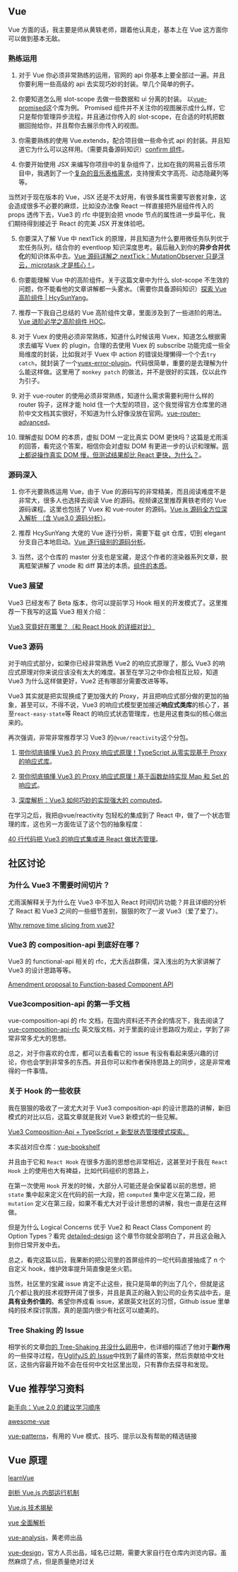 ## Vue

Vue 方面的话，我主要是师从黄轶老师，跟着他认真走，基本上在 Vue 这方面你可以做到基本无敌。

### 熟练运用

1. 对于 Vue 你必须非常熟练的运用，官网的 api 你基本上要全部过一遍。并且你要利用一些高级的 api 去实现巧妙的封装。举几个简单的例子。

2. 你要知道怎么用 slot-scope 去做一些数据和 ui 分离的封装。 以[vue-promised](https://github.com/posva/vue-promised)这个库为例。 Promised 组件并不关注你的视图展示成什么样，它只是帮你管理异步流程，并且通过你传入的 slot-scope，在合适的时机把数据回抛给你，并且帮你去展示你传入的视图。

3. 你需要熟练的使用 Vue.extends，配合项目做一些命令式 api 的封装。并且知道它为什么可以这样用。（需要具备源码知识）[confirm 组件](https://github.com/sl1673495/vue-netease-music/blob/master/src/base/confirm.vue)。

4. 你要开始使用 JSX 来编写你项目中的复杂组件了，比如在我的网易云音乐项目中，我遇到了一个[复杂的音乐表格需求](https://juejin.im/post/5d40fa605188255d2e32c929)，支持搜索文字高亮、动态隐藏列等等。

当然对于现在版本的 Vue，JSX 还是不太好用，有很多属性需要写嵌套对象，这会造成很多不必要的麻烦，比如没办法像 React 一样直接把外层组件传入的 props 透传下去，Vue3 的 rfc 中提到会把 vnode 节点的属性进一步扁平化，我们期待得到接近于 React 的完美 JSX 开发体验吧。

5. 你要深入了解 Vue 中 nextTick 的原理，并且知道为什么要用微任务队列优于宏任务队列，结合你的 eventloop 知识深度思考。最后融入到你的**异步合并优化**的知识体系中去。[Vue 源码详解之 nextTick：MutationObserver 只是浮云，microtask 才是核心！](https://segmentfault.com/a/1190000008589736)。

6. 你要能理解 Vue 中的高阶组件。关于这篇文章中为什么 slot-scope 不生效的问题，你不能看他的文章讲解都一头雾水。（需要你具备源码知识）[探索 Vue 高阶组件 | HcySunYang](https://segmentfault.com/p/1210000012743259/read)。

7. 推荐一下我自己总结的 Vue 高阶组件文章，里面涉及到了一些进阶的用法。[Vue 进阶必学之高阶组件 HOC](https://juejin.im/post/5e8b5fa6f265da47ff7cc139)。

8. 对于 Vuex 的使用必须非常熟练，知道什么时候该用 Vuex，知道怎么根据需求去编写 Vuex 的 plugin，合理的去使用 Vuex 的 subscribe 功能完成一些全局维度的封装，比如我对于 Vuex 中 action 的错误处理懒得一个个去`try catch`，就封装了一个[vuex-error-plugin](https://github.com/sl1673495/vuex-error-plugin/blob/master/plugin.js)。代码很简单，重要的是去理解为什么能这样做。这里用了 `monkey patch` 的做法，并不是很好的实践，仅以此作为引子。

9. 对于 vue-router 的使用必须非常熟练，知道什么需求需要利用什么样的 router 钩子，这样才能 hold 住一个大型的项目，这个我觉得官方仓库里的进阶中文文档其实很好，不知道为什么好像没放在官网。[vue-router-advanced](https://github.com/vuejs/vue-router/tree/dev/docs/zh/guide/advanced)。

10. 理解虚拟 DOM 的本质，虚拟 DOM 一定比真实 DOM 更快吗？这篇是尤雨溪的回答，看完这个答案，相信你会对虚拟 DOM 有更进一步的认识和理解。[网上都说操作真实 DOM 慢，但测试结果却比 React 更快，为什么？](https://www.zhihu.com/question/31809713/answer/53544875)。

### 源码深入

1. 你不光要熟练运用 Vue，由于 Vue 的源码写的非常精美，而且阅读难度不是非常大，很多人也选择去阅读 Vue 的源码。视频课这里推荐黄轶老师的 Vue 源码课程。这里也包括了 Vuex 和 vue-router 的源码。[Vue.js 源码全方位深入解析 （含 Vue3.0 源码分析）](https://coding.imooc.com/class/228.html)。

2. 推荐 HcySunYang 大佬的 Vue 逐行分析，需要下载 git 仓库，切到 elegant 分支自己本地启动。[Vue 逐行级别的源码分析](https://github.com/HcySunYang/vue-design)。

3. 当然，这个仓库的 master 分支也是宝藏，是这个作者的渲染器系列文章，脱离框架讲解了 vnode 和 diff 算法的本质。[组件的本质](http://hcysun.me/vue-design/zh/essence-of-comp.html#%E7%BB%84%E4%BB%B6%E7%9A%84%E4%BA%A7%E5%87%BA%E6%98%AF%E4%BB%80%E4%B9%88)。

### Vue3 展望

Vue3 已经发布了 Beta 版本，你可以提前学习 Hook 相关的开发模式了。这里推荐一下我写的这篇 Vue3 相关介绍：

[Vue3 究竟好在哪里？（和 React Hook 的详细对比）](https://juejin.im/post/5e9ce011f265da47b8450c11)

### Vue3 源码

对于响应式部分，如果你已经非常熟悉 Vue2 的响应式原理了，那么 Vue3 的响应式原理对你来说应该没有太大的难度。甚至在学习之中你会相互比较，知道 Vue3 为什么这样做更好，Vue2 还有哪部分需要改进等等。

Vue3 其实就是把实现换成了更加强大的 Proxy，并且把响应式部分做的更加的抽象，甚至可以，不得不说，Vue3 的响应式模型更加接近**响应式类库**的核心了，甚至`react-easy-state`等 React 的响应式状态管理库，也是用这套类似的核心做出来的。

再次强调，非常非常推荐学习 Vue3 的`@vue/reactivity`这个分包。

1. [带你彻底搞懂 Vue3 的 Proxy 响应式原理！TypeScript 从零实现基于 Proxy 的响应式库](https://juejin.im/post/5e21196fe51d454d523be084)。

2. [带你彻底搞懂 Vue3 的 Proxy 响应式原理！基于函数劫持实现 Map 和 Set 的响应式](https://juejin.im/post/5e23b20f51882510073eb571)。

3. [深度解析：Vue3 如何巧妙的实现强大的 computed](https://juejin.im/post/5e2fdf29e51d45026866107d)。

在学习之后，我把@vue/reactivity 包轻松的集成到了 React 中，做了一个状态管理的库，这也另一方面佐证了这个包的抽象程度：

[40 行代码把 Vue3 的响应式集成进 React 做状态管理](https://juejin.im/post/5e70970af265da576429aada)。

## 社区讨论

### 为什么 Vue3 不需要时间切片？

尤雨溪解释关于为什么在 Vue3 中不加入 React 时间切片功能？并且详细的分析了 React 和 Vue3 之间的一些细节差别，狠狠的吹了一波 Vue3（爱了爱了）。

[Why remove time slicing from vue3?](https://github.com/vuejs/rfcs/issues/89)

### Vue3 的 composition-api 到底好在哪？

Vue3 的 functional-api 相关的 rfc，尤大舌战群儒，深入浅出的为大家讲解了 Vue3 的设计思路等等。

[Amendment proposal to Function-based Component API](https://github.com/vuejs/rfcs/issues/63)

### Vue3composition-api 的第一手文档

vue-composition-api 的 rfc 文档，在国内资料还不齐全的情况下，我去阅读了[vue-composition-api-rfc](https://vue-composition-api-rfc.netlify.com/#summary) 英文版文档，对于里面的设计思路叹为观止，学到了非常非常多尤大的思想。

总之，对于你喜欢的仓库，都可以去看看它的 issue 有没有看起来感兴趣的讨论，你也会学到非常多的东西。并且你可以和作者保持思路上的同步，这是非常难得的一件事情。

### 关于 Hook 的一些收获

我在狠狠的吸收了一波尤大对于 Vue3 composition-api 的设计思路的讲解，新旧模式的对比以后，这篇文章就是我对 Vue3 新模式的一些见解。

[Vue3 Composition-Api + TypeScript + 新型状态管理模式探索。](https://juejin.im/post/5e0da5606fb9a048483ecf64)

本实战对应仓库：[vue-bookshelf](https://github.com/sl1673495/vue-bookshelf)

并且由于它和 `React Hook` 在很多方面的思想也非常相近，这甚至对于我在 `React Hook` 上的使用也大有裨益，比如代码组织的思路上，

在第一次使用 `Hook` 开发的时候，大部分人可能还是会保留着以前的思想，把 `state` 集中起来定义在代码的前一大段，把 `computed` 集中定义在第二段，把 `mutation` 定义在第三段，如果不看尤大对于设计思想的讲解，我也一直是在这样做。

但是为什么 Logical Concerns 优于 Vue2 和 React Class Component 的 Option Types？看完 [detailed-design](https://vue-composition-api-rfc.netlify.com/#detailed-design) 这个章节你就全部明白了，并且这会融入到你日常开发中去。

总之，看完这篇以后，我果断的把公司里的首屏组件的一坨代码直接抽成了 n 个自定义 hook，维护效率提升简直像是坐火箭。

当然，社区里的宝藏 issue 肯定不止这些，我只是简单的列出了几个，但就是这几个都让我的技术视野开阔了很多，并且是真正的融入到公司的业务实战中去，是**具有业务价值的**。希望你养成看 issue，紧跟英文社区的习惯，Github issue 里单纯的技术探讨氛围，真的是国内很少有社区可以媲美的。

### Tree Shaking 的 Issue

相学长的文章[你的 Tree-Shaking 并没什么卵用](https://zhuanlan.zhihu.com/p/32831172)中，也详细的描述了他对于**副作用**的一些探寻过程，在[UglifyJS 的 Issue](https://github.com/mishoo/UglifyJS2/issues/1261)中找到了最终的答案，然后贡献给中文社区，这些内容最开始不会在任何中文社区里出现，只有靠你去探寻和发现。


## Vue 推荐学习资料

[新手向：Vue 2.0 的建议学习顺序](https://zhuanlan.zhihu.com/p/23134551)

[awesome-vue](https://github.com/vuejs/awesome-vue)

[vue-patterns](https://github.com/learn-vuejs/vue-patterns)，有用的 Vue 模式、技巧、提示以及有帮助的精选链接

## Vue 原理

[learnVue](https://github.com/answershuto/learnVue)

[剖析 Vue.js 内部运行机制](https://juejin.cn/book/6844733705089449991)

[Vue.js 技术揭秘](https://ustbhuangyi.github.io/vue-analysis/)

[vue 全面解析](https://github.com/HcySunYang/vue-design/tree/elegant)

[vue-analysis](https://github.com/ustbhuangyi/vue-analysis)，黄老师出品

[vue-design](vue-design)，官方人员出品，域名已过期，需要大家自行在仓库内浏览内容。虽然麻烦了点，但是质量绝对过关
